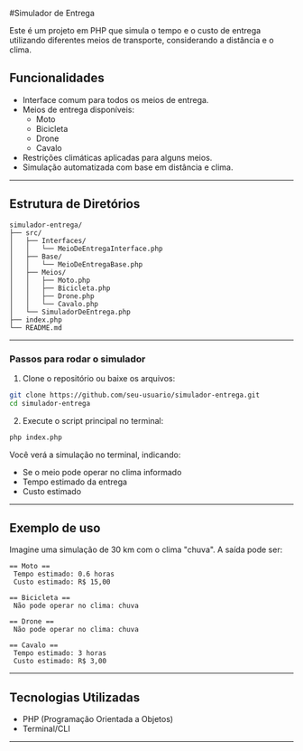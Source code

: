 #Simulador de Entrega

Este é um projeto em PHP que simula o tempo e o custo de entrega utilizando diferentes meios de transporte, considerando a distância e o clima.

## Funcionalidades

- Interface comum para todos os meios de entrega.
- Meios de entrega disponíveis:
  - Moto
  - Bicicleta
  - Drone
  - Cavalo
- Restrições climáticas aplicadas para alguns meios.
- Simulação automatizada com base em distância e clima.

---

## Estrutura de Diretórios

```
simulador-entrega/
├── src/
│   ├── Interfaces/
│   │   └── MeioDeEntregaInterface.php
│   ├── Base/
│   │   └── MeioDeEntregaBase.php
│   ├── Meios/
│   │   ├── Moto.php
│   │   ├── Bicicleta.php
│   │   ├── Drone.php
│   │   └── Cavalo.php
│   └── SimuladorDeEntrega.php
├── index.php
└── README.md
```

---

### Passos para rodar o simulador

1. Clone o repositório ou baixe os arquivos:

```bash
git clone https://github.com/seu-usuario/simulador-entrega.git
cd simulador-entrega
```

2. Execute o script principal no terminal:

```bash
php index.php
```

Você verá a simulação no terminal, indicando:
- Se o meio pode operar no clima informado
- Tempo estimado da entrega
- Custo estimado

---

##  Exemplo de uso

Imagine uma simulação de 30 km com o clima "chuva". A saída pode ser:

```
== Moto ==
 Tempo estimado: 0.6 horas
 Custo estimado: R$ 15,00

== Bicicleta ==
 Não pode operar no clima: chuva

== Drone ==
 Não pode operar no clima: chuva

== Cavalo ==
 Tempo estimado: 3 horas
 Custo estimado: R$ 3,00
```

---

## Tecnologias Utilizadas

- PHP (Programação Orientada a Objetos)
- Terminal/CLI

---


